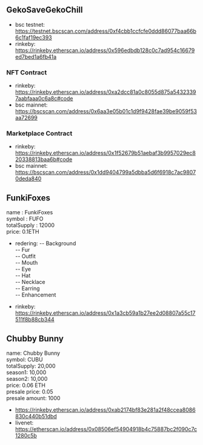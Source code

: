## GekoSaveGekoChill
- bsc testnet: https://testnet.bscscan.com/address/0xf4cbb1ccfcfe0ddd86077baa66b6c1faf19ec393
- rinkeby: https://rinkeby.etherscan.io/address/0x596edbdb128c0c7ad954c16679ed7bed1a6fb41a

### NFT Contract
- rinkeby: https://rinkeby.etherscan.io/address/0xa2dcc81a0c8055d875a54323397aabfaaa0c6a8c#code
- bsc mainnet: https://bscscan.com/address/0x6aa3e05b01c1d9f9428fae39be9059f53aa72699

### Marketplace Contract
- rinkeby: https://rinkeby.etherscan.io/address/0x1f52679b51aebaf3b9957029ec820338813baa6b#code
- bsc mainnet: https://bscscan.com/address/0x1dd9404799a5dbba5d6f6918c7ac98070deda840

## FunkiFoxes
name : FunkiFoxes  
symbol : FUFO  
totalSupply : 12000  
price: 0.1ETH  
- redering: 
-- Background  
-- Fur  
-- Outfit  
-- Mouth  
-- Eye  
-- Hat  
-- Necklace  
-- Earring  
-- Enhancement  

- rinkeby: https://rinkeby.etherscan.io/address/0x1a3cb59a1b27ee2d08807a55c17511f8b88cb344 

## Chubby Bunny  
name: Chubby Bunny  
symbol: CUBU  
totalSupply: 20,000  
season1: 10,000  
season2: 10,000  
price: 0.06 ETH  
presale price: 0.05  
presale amount: 1000  

- https://rinkeby.etherscan.io/address/0xab2174bf83e281a2f48ccea8086830c440b51dbd
- livenet: https://etherscan.io/address/0x08506ef54904918b4c75887bc2f090c7c1280c5b


